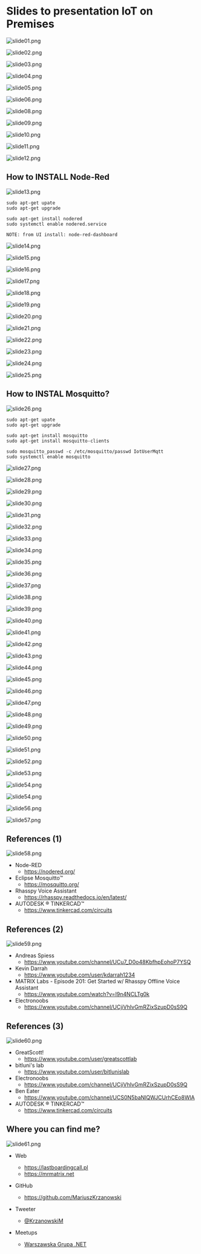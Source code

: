 # Slides to presentation IoT on Premises

![slide01.png](images/slide01.png)

![slide02.png](images/slide02.png)

![slide03.png](images/slide03.png)

![slide04.png](images/slide04.png)

![slide05.png](images/slide05.png)

![slide06.png](images/slide06.png)

![slide08.png](images/slide08.png)

![slide09.png](images/slide09.png)

![slide10.png](images/slide10.png)

![slide11.png](images/slide11.png)

![slide12.png](images/slide12.png)

## How to INSTALL Node-Red

![slide13.png](images/slide13.png)

```
sudo apt-get upate
sudo apt-get upgrade

sudo apt-get install nodered
sudo systemctl enable nodered.service

NOTE: from UI install: node-red-dashboard
```

![slide14.png](images/slide14.png)

![slide15.png](images/slide15.png)

![slide16.png](images/slide16.png)

![slide17.png](images/slide17.png)

![slide18.png](images/slide18.png)

![slide19.png](images/slide19.png)

![slide20.png](images/slide20.png)

![slide21.png](images/slide21.png)

![slide22.png](images/slide22.png)

![slide23.png](images/slide23.png)

![slide24.png](images/slide24.png)

![slide25.png](images/slide25.png)

## How to INSTAL Mosquitto?

![slide26.png](images/slide26.png)

```
sudo apt-get upate
sudo apt-get upgrade

sudo apt-get install mosquitto
sudo apt-get install mosquitto-clients

sudo mosquitto_passwd -c /etc/mosquitto/passwd IotUserMqtt
sudo systemctl enable mosquitto
```

![slide27.png](images/slide27.png)

![slide28.png](images/slide28.png)

![slide29.png](images/slide29.png)

![slide30.png](images/slide30.png)

![slide31.png](images/slide31.png)

![slide32.png](images/slide32.png)

![slide33.png](images/slide33.png)

![slide34.png](images/slide34.png)

![slide35.png](images/slide35.png)

![slide36.png](images/slide36.png)

![slide37.png](images/slide37.png)

![slide38.png](images/slide38.png)

![slide39.png](images/slide39.png)

![slide40.png](images/slide40.png)

![slide41.png](images/slide41.png)

![slide42.png](images/slide42.png)

![slide43.png](images/slide43.png)

![slide44.png](images/slide44.png)

![slide45.png](images/slide45.png)

![slide46.png](images/slide46.png)

![slide47.png](images/slide47.png)

![slide48.png](images/slide48.png)

![slide49.png](images/slide49.png)

![slide50.png](images/slide50.png)

![slide51.png](images/slide51.png)

![slide52.png](images/slide52.png)

![slide53.png](images/slide53.png)

![slide54.png](images/slide54.png)

![slide54.png](images/slide55.png)

![slide56.png](images/slide56.png)

![slide57.png](images/slide57.png)

## References (1)

![slide58.png](images/slide58.png)

* Node-RED
    * https://nodered.org/
* Eclipse Mosquitto™
    * https://mosquitto.org/
* Rhasspy Voice Assistant
    * https://rhasspy.readthedocs.io/en/latest/
* AUTODESK ® TINKERCAD™
    * https://www.tinkercad.com/circuits

## References (2)

![slide59.png](images/slide59.png)

* Andreas Spiess
    * https://www.youtube.com/channel/UCu7_D0o48KbfhpEohoP7YSQ
* Kevin Darrah
    * https://www.youtube.com/user/kdarrah1234
* MATRIX Labs - Episode 201: Get Started w/ Rhasspy Offline Voice Assistant
    * https://www.youtube.com/watch?v=I9n4NCLTg0k
* Electronoobs
    * https://www.youtube.com/channel/UCjiVhIvGmRZixSzupD0sS9Q


## References (3)

![slide60.png](images/slide60.png)

* GreatScott!
    * https://www.youtube.com/user/greatscottlab
* bitluni's lab
    * https://www.youtube.com/user/bitlunislab
* Electronoobs
    * https://www.youtube.com/channel/UCjiVhIvGmRZixSzupD0sS9Q
* Ben Eater
    * https://www.youtube.com/channel/UCS0N5baNlQWJCUrhCEo8WlA
* AUTODESK ® TINKERCAD™
    * https://www.tinkercad.com/circuits

## Where you can find me?

![slide61.png](images/slide61.png)

* Web
    * https://lastboardingcall.pl 
    * https://mrmatrix.net 

* GitHub
    * https://github.com/MariuszKrzanowski
* Tweeter
    * [@KrzanowskiM](https://twitter.com/krzanowskim)
* Meetups
    * [Warszawska Grupa .NET](https://www.meetup.com/pl-PL/WG-NET/)
